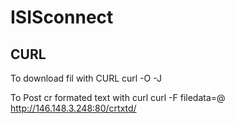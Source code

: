 ISISconnect
===========

CURL
-------
To download fil with CURL
curl -O -J <host>

To Post cr formated text with curl
curl -F filedata=@<filename> http://146.148.3.248:80/crtxtd/